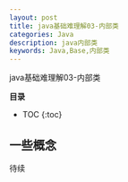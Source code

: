 ```yaml
---
layout: post
title: java基础难理解03-内部类
categories: Java
description: java内部类
keywords: Java,Base,内部类
---
```


java基础难理解03-内部类

**目录**

* TOC
{:toc}

## 一些概念

待续